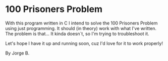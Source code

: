 # 100 Prisoners Problem

With this program written in C I intend to solve the 100 Prisoners Problem using just programming.
It should (in theory) work with what I've written. The problem is that...
It kinda doesn´t, so I'm trying to troubleshoot it.

Let's hope I have it up and running soon, cuz I'd love for it to work properly!

By Jorge B.